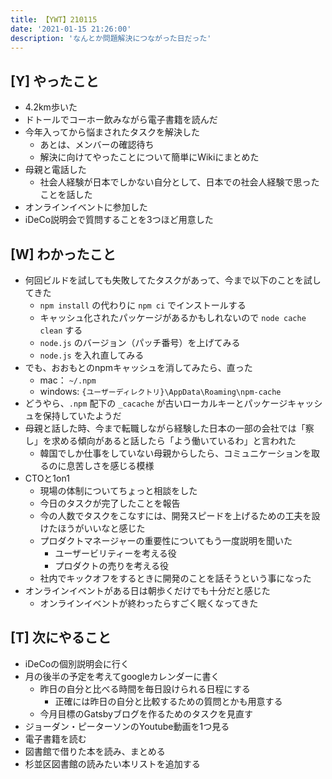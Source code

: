 ```yaml
---
title: 【YWT】210115
date: '2021-01-15 21:26:00'
description: 'なんとか問題解決につながった日だった'
---
```



## [Y] やったこと

- 4.2km歩いた
- ドトールでコーホー飲みながら電子書籍を読んだ
- 今年入ってから悩まされたタスクを解決した
  - あとは、メンバーの確認待ち
  - 解決に向けてやったことについて簡単にWikiにまとめた
- 母親と電話した
  - 社会人経験が日本でしかない自分として、日本での社会人経験で思ったことを話した
- オンラインイベントに参加した
- iDeCo説明会で質問することを3つほど用意した

## [W] わかったこと

- 何回ビルドを試しても失敗してたタスクがあって、今まで以下のことを試してきた
  - `npm install` の代わりに `npm ci` でインストールする
  - キャッシュ化されたパッケージがあるかもしれないので `node cache clean` する
  - `node.js` のバージョン（パッチ番号）を上げてみる
  - `node.js` を入れ直してみる
- でも、おおもとのnpmキャッシュを消してみたら、直った
  - mac： `~/.npm`
  - windows: `{ユーザーディレクトリ}\AppData\Roaming\npm-cache`
- どうやら、`.npm` 配下の `_cacache` が古いローカルキーとパッケージキャッシュを保持していたようだ
- 母親と話した時、今まで転職しながら経験した日本の一部の会社では「察し」を求める傾向があると話したら「よう働いているわ」と言われた
  - 韓国でしか仕事をしていない母親からしたら、コミュニケーションを取るのに息苦しさを感じる模様
- CTOと1on1
  - 現場の体制についてちょっと相談をした
  - 今日のタスクが完了したことを報告
  - 今の人数でタスクをこなすには、開発スピードを上げるための工夫を設けたほうがいいなと感じた
  - プロダクトマネージャーの重要性についてもう一度説明を聞いた
      - ユーザービリティーを考える役
      - プロダクトの売りを考える役
  - 社内でキックオフをするときに開発のことを話そうという事になった
- オンラインイベントがある日は朝歩くだけでも十分だと感じた
  - オンラインイベントが終わったらすごく眠くなってきた

## [T] 次にやること

- iDeCoの個別説明会に行く
- 月の後半の予定を考えてgoogleカレンダーに書く
  - 昨日の自分と比べる時間を毎日設けられる日程にする
    - 正確には昨日の自分と比較するための質問とかも用意する
  - 今月目標のGatsbyブログを作るためのタスクを見直す
- ジョーダン・ピーターソンのYoutube動画を1つ見る
- 電子書籍を読む
- 図書館で借りた本を読み、まとめる
- 杉並区図書館の読みたい本リストを追加する
